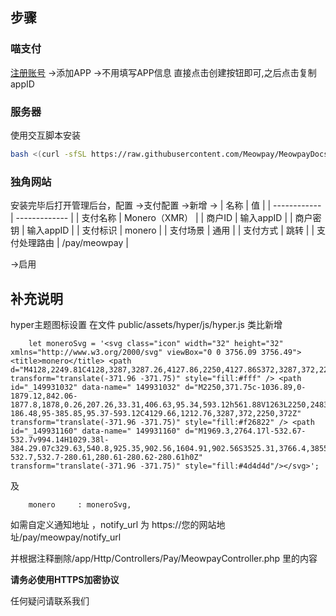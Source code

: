 ## 步骤
### 喵支付
<a href="https://meowpay.org" target="_blank" >注册账号</a> ->添加APP ->不用填写APP信息 直接点击创建按钮即可,之后点击复制appID
### 服务器
使用交互脚本安装

``` bash
bash <(curl -sfSL https://raw.githubusercontent.com/Meowpay/MeowpayDocs/main/install.sh)
```

### 独角网站
安装完毕后打开管理后台，配置 ->支付配置 ->新增 ->
| 名称         | 值            |
| ------------ | ------------- |
| 支付名称     | Monero（XMR） |
| 商户ID       | 输入appID     |
| 商户密钥     | 输入appID     |
| 支付标识     | monero        |
| 支付场景     | 通用          |
| 支付方式     | 跳转          |
| 支付处理路由 | /pay/meowpay  |

->启用 

## 补充说明

hyper主题图标设置 在文件 public/assets/hyper/js/hyper.js 类比新增 
```
	let moneroSvg = '<svg class="icon" width="32" height="32" xmlns="http://www.w3.org/2000/svg" viewBox="0 0 3756.09 3756.49"> <title>monero</title> <path d="M4128,2249.81C4128,3287,3287.26,4127.86,2250,4127.86S372,3287,372,2249.81,1212.76,371.75,2250,371.75,4128,1212.54,4128,2249.81Z" transform="translate(-371.96 -371.75)" style="fill:#fff" /> <path id="_149931032" data-name=" 149931032" d="M2250,371.75c-1036.89,0-1879.12,842.06-1877.8,1878,0.26,207.26,33.31,406.63,95.34,593.12h561.88V1263L2250,2483.57,3470.52,1263v1579.9h562c62.12-186.48,95-385.85,95.37-593.12C4129.66,1212.76,3287,372,2250,372Z" transform="translate(-371.96 -371.75)" style="fill:#f26822" /> <path id="_149931160" data-name=" 149931160" d="M1969.3,2764.17l-532.67-532.7v994.14H1029.38l-384.29.07c329.63,540.8,925.35,902.56,1604.91,902.56S3525.31,3766.4,3855,3225.6H3063.25V2231.47l-532.7,532.7-280.61,280.61-280.62-280.61h0Z" transform="translate(-371.96 -371.75)" style="fill:#4d4d4d"/></svg>';
```
及
```
	monero	   : moneroSvg,
```

如需自定义通知地址 ，notify_url 为 https://您的网站地址/pay/meowpay/notify_url

并根据注释删除/app/Http/Controllers/Pay/MeowpayController.php 里的内容

**请务必使用HTTPS加密协议**

任何疑问请<a herf="https://t.me/MeowpayChannel" target="_blank" >联系我们</a>